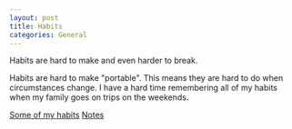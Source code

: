 ```yaml
---
layout: post
title: Habits
categories: General
---
```


Habits are hard to make and even harder to break.

Habits are hard to make "portable". This means they are hard to do when
circumstances change. I have a hard time remembering all of my habits when my
family goes on trips on the weekends.

[Some of my habits](http://www.benjaminhardy.com/8-things-every-person-should-do-before-8-a-m/)
[Notes](http://collegeinfogeek.com/consolidation-method/)